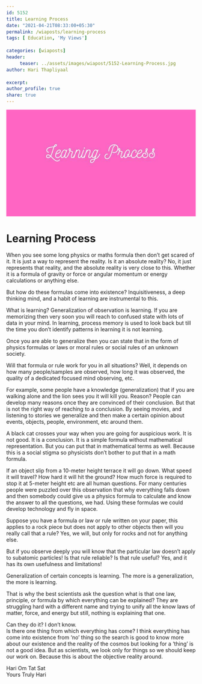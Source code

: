 ```yaml
--- 
id: 5152 
title: Learning Process
date: "2021-04-21T08:33:00+05:30"
permalink: /wiaposts/learning-process
tags: [ Education, 'My Views']    

categories: [wiaposts] 
header:
     teaser: ../assets/images/wiapost/5152-Learning-Process.jpg
author: Hari Thapliyaal 

excerpt:  
author_profile: true 
share: true 
---
```


![Learning Process](../assets/images/wiapost/5152-Learning-Process.jpg)     
    
# Learning Process    
     
When you see some long physics or maths formula then don’t get scared of it. It is just a way to represent the reality. Is it an absolute reality? No, it just represents that reality, and the absolute reality is very close to this. Whether it is a formula of gravity or force or angular momentum or energy calculations or anything else.    
    
But how do these formulas come into existence? Inquisitiveness, a deep thinking mind, and a habit of learning are instrumental to this.    
    
What is learning? Generalization of observation is learning. If you are memorizing then very soon you will reach to confused state with lots of data in your mind. In learning, process memory is used to look back but till the time you don’t identify patterns in learning it is not learning.    
    
Once you are able to generalize then you can state that in the form of physics formulas or laws or moral rules or social rules of an unknown society.    
    
Will that formula or rule work for you in all situations? Well, it depends on how many people/samples are observed, how long it was observed, the quality of a dedicated focused mind observing, etc.    
    
For example, some people have a knowledge (generalization) that if you are walking alone and the lion sees you it will kill you. Reason? People can develop many reasons once they are convinced of their conclusion. But that is not the right way of reaching to a conclusion. By seeing movies, and listening to stories we generalize and then make a certain opinion about events, objects, people, environment, etc around them.    
    
A black cat crosses your way when you are going for auspicious work. It is not good. It is a conclusion. It is a simple formula without mathematical representation. But you can put that in mathematical terms as well. Because this is a social stigma so physicists don’t bother to put that in a math formula.    
    
If an object slip from a 10-meter height terrace it will go down. What speed it will travel? How hard it will hit the ground? How much force is required to stop it at 5-meter height etc are all human questions. For many centuries people were puzzled over this observation that why everything falls down and then somebody could give us a physics formula to calculate and know the answer to all the questions, we had. Using these formulas we could develop technology and fly in space.    
    
Suppose you have a formula or law or rule written on your paper, this applies to a rock piece but does not apply to other objects then will you really call that a rule? Yes, we will, but only for rocks and not for anything else.    
    
But if you observe deeply you will know that the particular law doesn’t apply to subatomic particles! Is that rule reliable? Is that rule useful? Yes, and it has its own usefulness and limitations!    
    
Generalization of certain concepts is learning. The more is a generalization, the more is learning.    
    
That is why the best scientists ask the question what is that one law, principle, or formula by which everything can be explained? They are struggling hard with a different name and trying to unify all the know laws of matter, force, and energy but still, nothing is explaining that one.    
    
Can they do it? I don’t know.     
Is there one thing from which everything has come? I think everything has come into existence from ‘no’ thing so the search is good to know more about our existence and the reality of the cosmos but looking for a ‘thing’ is not a good idea. But as scientists, we look only for things so we should keep our work on. Because this is about the objective reality around.    
    
Hari Om Tat Sat     
Yours Truly Hari    
